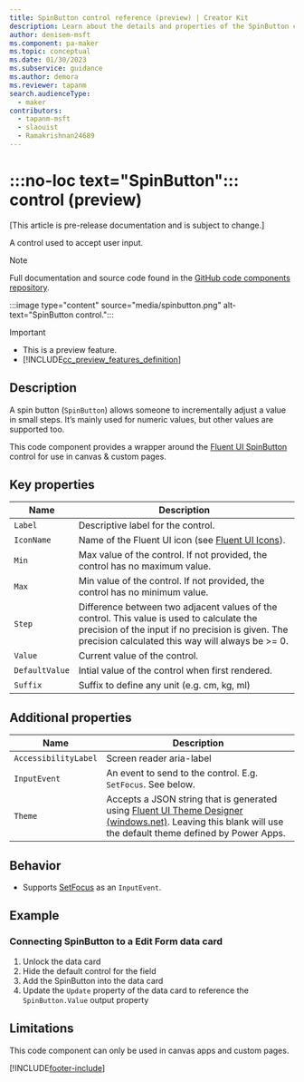 ```yaml
---
title: SpinButton control reference (preview) | Creator Kit
description: Learn about the details and properties of the SpinButton control in the Creator Kit.
author: denisem-msft
ms.component: pa-maker
ms.topic: conceptual
ms.date: 01/30/2023
ms.subservice: guidance
ms.author: demora
ms.reviewer: tapanm
search.audienceType: 
  - maker
contributors:
  - tapanm-msft
  - slaouist
  - Ramakrishnan24689
---
```


# :::no-loc text="SpinButton"::: control (preview)

[This article is pre-release documentation and is subject to change.]

A control used to accept user input.

> [!NOTE]
> Full documentation and source code found in the [GitHub code components repository](https://github.com/microsoft/powercat-code-components/tree/main/SpinButton).

:::image type="content" source="media/spinbutton.png" alt-text="SpinButton control.":::

> [!IMPORTANT]
> - This is a preview feature.
> - [!INCLUDE[cc_preview_features_definition](../../includes/cc-preview-features-definition.md)]

## Description
A spin button (`SpinButton`) allows someone to incrementally adjust a value in small steps. It’s mainly used for numeric values, but other values are supported too.

This code component provides a wrapper around the [Fluent UI SpinButton](https://developer.microsoft.com/en-us/fluentui#/controls/web/spinbutton) control for use in canvas & custom pages.


## Key properties

| Name                 | Description | 
|----------------------|-------------|
| `Label` | Descriptive label for the control. |
| `IconName` | Name of the Fluent UI icon (see [Fluent UI Icons](https://developer.microsoft.com/en-us/fluentui#/styles/web/icons)). |
| `Min` | Max value of the control. If not provided, the control has no maximum value. |
| `Max` | Min value of the control. If not provided, the control has no minimum value. |
| `Step` | Difference between two adjacent values of the control. This value is used to calculate the precision of the input if no precision is given. The precision calculated this way will always be >= 0. |
| `Value` | Current value of the control. |
| `DefaultValue` | Intial value of the control when first rendered. |
| `Suffix` | Suffix to define any unit (e.g. cm, kg, ml) |

## Additional properties

| Name                 | Description | 
|----------------------| ------------|
| `AccessibilityLabel` | Screen reader aria-label |
| `InputEvent`         | An event to send to the control. E.g. `SetFocus`. See below. |
| `Theme`              | Accepts a JSON string that is generated using [Fluent UI Theme Designer (windows.net)](https://fabricweb.z5.web.core.windows.net/pr-deploy-site/refs/heads/master/theming-designer/). Leaving this blank will use the default theme defined by Power Apps. |

## Behavior

- Supports [SetFocus](setfocus.md) as an `InputEvent`.

## Example

### Connecting SpinButton to a Edit Form data card

1. Unlock the data card
1. Hide the default control for the field
1. Add the SpinButton into the data card
1. Update the `Update` property of the data card to reference the `SpinButton.Value` output property

## Limitations
This code component can only be used in canvas apps and custom pages.

[!INCLUDE[footer-include](../../includes/footer-banner.md)]
